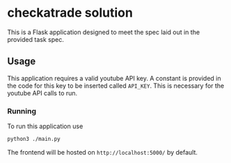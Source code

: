 # checkatrade solution #

This is a Flask application designed to meet the spec laid out in the provided task spec.

## Usage ##

This application requires a valid youtube API key. A constant is provided in the code for this key to be inserted called `API_KEY`. This is necessary for the youtube API calls to run.

### Running ###

To run this application use

```bash
python3 ./main.py
```

The frontend will be hosted on `http://localhost:5000/` by default.